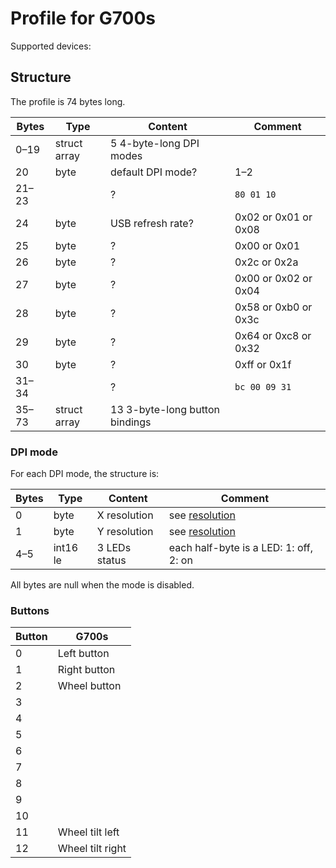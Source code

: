 Profile for G700s
=================

Supported devices:

Structure
---------

The profile is 74 bytes long.

| Bytes | Type         | Content                        | Comment                  |
| ----- | ------------ | ------------------------------ | ------------------------ |
| 0–19  | struct array | 5 4-byte-long DPI modes        |                          |
| 20    | byte         | default DPI mode?              | 1–2                      |
| 21–23 |              | ?                              | `80 01 10`               |
| 24    | byte         | USB refresh rate?              | 0x02 or 0x01 or 0x08     |
| 25    | byte         | ?                              | 0x00 or 0x01             |
| 26    | byte         | ?                              | 0x2c or 0x2a             |
| 27    | byte         | ?                              | 0x00 or 0x02 or 0x04     |
| 28    | byte         | ?                              | 0x58 or 0xb0 or 0x3c     |
| 29    | byte         | ?                              | 0x64 or 0xc8 or 0x32     |
| 30    | byte         | ?                              | 0xff or 0x1f             |
| 31–34 |              | ?                              | `bc 00 09 31`            |
| 35–73 | struct array | 13 3-byte-long button bindings |                          |

### DPI mode

For each DPI mode, the structure is:

| Bytes | Type       | Content            | Comment                  |
| ----- | ---------- | ------------------ | ------------------------ |
| 0     | byte       | X resolution       | see [resolution](../resolution.md) |
| 1     | byte       | Y resolution       | see [resolution](../resolution.md) |
| 4–5   | int16 le   | 3 LEDs status      | each half-byte is a LED: 1: off, 2: on  |

All bytes are null when the mode is disabled.

### Buttons

| Button | G700s            |
| ------ | ---------------- |
| 0      | Left button      |
| 1      | Right button     |
| 2      | Wheel button     |
| 3      |                  |
| 4      |                  |
| 5      |                  |
| 6      |                  |
| 7      |                  |
| 8      |                  |
| 9      |                  |
| 10     |                  |
| 11     | Wheel tilt left  |
| 12     | Wheel tilt right |

